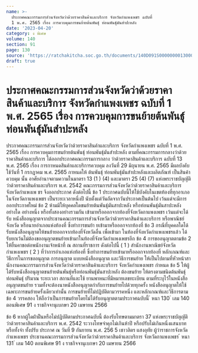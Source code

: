 ```yaml
---
name: >-
  ประกาศคณะกรรมการส่วนจังหวัดว่าด้วยราคาสินค้าและบริการ จังหวัดกำแพงเพชร ฉบับที่
  1 พ.ศ. 2565 เรื่อง การควบคุมการขนย้ายต้นพันธุ์ ท่อนพันธุ์มันสำปะหลัง
date: '2023-04-20'
category: ง พิเศษ
volume: 140
section: 91
page: 130
source: 'https://ratchakitcha.soc.go.th/documents/140D091S0000000013000.pdf'
draft: true
---
```


# ประกาศคณะกรรมการส่วนจังหวัดว่าด้วยราคาสินค้าและบริการ จังหวัดกำแพงเพชร ฉบับที่ 1 พ.ศ. 2565 เรื่อง การควบคุมการขนย้ายต้นพันธุ์ ท่อนพันธุ์มันสำปะหลัง

ประกาศคณะกรรมการส่วนจังหวัดว่าด้วยราคาสินค้าและบริการ จังหวัดกำแพงเพชร ฉบับที่ 1 พ.ศ. 2565 เรื่อง การควบคุมการขนย้ายต้นพันธุ์ ท่อนพันธุ์มันสำปะหลัง ตามที่คณะกรรมการกลางว่าด้วยราคาสินค้าและบริการ ได้ออกประกาศคณะกรรมการกลาง ว่าด้วยราคาสินค้าและบริการ ฉบับที่ 13 พ.ศ. 2565 เรื่อง การกาหนดสินค้าและบริการควบคุม ลงวันที่ 29 มิถุนายน พ.ศ. 2565 มีผลบังคับใช้วันที่ 1 กรกฎาคม พ.ศ. 2565 กาหนดให้ ต้นพันธุ์ ท่อนพันธุ์มันสำปะหลังและผลิตภัณฑ์ เป็นสินค้าควบคุม นั้น อาศัยอำนาจตามความในมาตรา 13 (1 ) (4) และมาตรา 25 (4) (7) แห่งพระราชบัญญัติ ว่าด้วยราคาสินค้าและบริการ พ.ศ. 2542 คณะกรรมการส่วนจังหวัดว่าด้วยราคาสินค้าและบริการ จังหวัดกำแพงเพ ชร จึงออกประกาศ ดังต่อไปนี้ ข้อ 1 ประกาศฉบับนี้ให้ใช้บังคับในเขตท้องที่ทุกอาเภอในจังหวัดกาแพงเพชร เป็นระยะเวลาหนึ่งปี นับตั้งแต่วันถัดจากวันประกาศเป็นต้นไป เว้นแต่จะมีการออกประกาศใหม่ ข้อ 2 ห้ามมิให้บุคคลใดขนย้ายต้นพันธุ์มันสาปะหลัง หรือท่อนพันธุ์มันสาปะหลัง อย่างใด อย่างหนึ่ง หรือทั้งสองอย่างรวมกัน เข้ามาหรือออกจากท้องที่จังหวัดกาแพงเพชร เว้นแต่จะได้รับ หนังสืออนุญาตจากประธานคณะกรรมการส่วนจังหวัดว่าด้วยราคาสินค้าและบริการ หรือพาณิชย์จังหวัด หรือนายอำเภอแห่งท้องที่ ซึ่งทำการขนย้า ยเข้ามาหรือออกจากท้องที่ ข้อ 3 กรณีที่บุคคลใดได้รับหนังสืออนุญาตให้ขนย้ายออกจากท้องที่จังหวัดอื่น เพื่อเข้ามา ในท้องที่จังหวัดกำแพงเพชรแล้ว ได้รับยกเว้นไม่ต้องขออนุญาตขนย้ายเข้ามาในท้องที่จังหวัดกำแพงเพชรอีก ข้อ 4 การขออนุญาตตามข้อ 2 ให้ยื่นคาขอต่อพนักงานเจ้าหน้าที่ ณ สถานที่ราชการ ดังต่อไปนี้ ( 1 ) สำนักงานพาณิชย์จังหวัดกำแพงเพชร ( 2 ) ที่ว่าการอำเภอแห่งท้องที่ ซึ่งทำการขนย้ายเข้ามาหรือออกจากท้องที่ หลักเกณฑ์และวิธีการในการขออนุญาต การอนุญาต แบบหนังสืออนุญาต และวิธีการขนย้าย ให้เป็นไปตามที่หัวหน้าสานักงานคณะกรรมการส่วนจังหวัดว่าด้วยราคาสินค้าและบริการ จังหวัดกำแพงเพชร กำหนด ข้อ 5 ให้ผู้ได้รับหนังสืออนุญาตขนย้ายต้นพันธุ์หรือท่อนพันธุ์มันสาปะหลัง ต้องขนย้าย ให้ตรงตามชนิดต้นพันธุ์ ท่อนพันธุ์ ปริมาณ ระยะเวลา สถานที่และใช้ ยานพาหนะที่มีหมายเลขทะเบียน ตามที่ระบุไว้ในหนังสืออนุญาตขนย้าย รวมทั้งจะต้องนาหนังสืออนุญาตกำกับการขนย้ายไปด้วยทุกครั้ง หนังสืออนุญาตให้ใช้เฉพาะการขนย้ายครั้งเดียวเท่านั้น การขนย้ายที่ไม่ปฏิบัติตามวรรคหนึ่ง และหลักเกณฑ์และวิธีการตามข้อ 4 วรรคสอง ให้ถือว่าเป็นการขนย้ายโดยไม่ได้รับอนุญาตตามประกาศฉบับนี้ ้ หนา 130 ่ เลม 140 ตอนพิเศษ 91 ง ราชกิจจานุเบกษา 20 เมษายน 2566

ข้อ 6 หากผู้ใดฝ่าฝืนหรือไม่ปฏิบัติตามประกาศฉบับนี้ ต้องรับโทษตามมาตรา 37 แห่งพระราชบัญญัติว่าด้วยราคาสินค้าและบริการ พ.ศ. 2542 ระวางโทษจำคุกไม่เกินห้าปี หรือปรับไม่เกินหนึ่งแสนบาท หรือทั้งจำ ทั้งปรับ ประกาศ ณ วันที่ 9 กันยายน พ.ศ. 256 5 เชาวลิตร แสงอุทัย ผู้ว่าราชการจังหวัดกำแพงเพชร ประธานคณะกรรมการส่วนจังหวัดว่าด้วยราคาสินค้าและบริการ จังหวัดกาแพงเพชร ้ หนา 131 ่ เลม 140 ตอนพิเศษ 91 ง ราชกิจจานุเบกษา 20 เมษายน 2566
